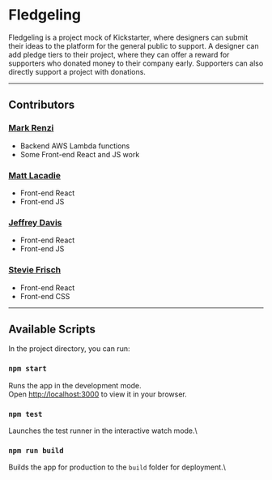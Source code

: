 # Fledgeling
Fledgeling is a project mock of Kickstarter, where designers can submit their ideas to the platform for the general public to support.
A designer can add pledge tiers to their project, where they can offer a reward for supporters who donated money to their company early.
Supporters can also directly support a project with donations. 

-----

## Contributors
### [Mark Renzi](https://github.com/Mark-Renzi)
- Backend AWS Lambda functions
- Some Front-end React and JS work
### [Matt Lacadie](https://github.com/mlacadie)
- Front-end React
- Front-end JS
### [Jeffrey Davis](https://github.com/jeffreyd1026)
- Front-end React
- Front-end JS
### [Stevie Frisch](https://github.com/StevieFrisch)
- Front-end React
- Front-end CSS

-----

##  Available Scripts

In the project directory, you can run:

### `npm start`

Runs the app in the development mode.\
Open [http://localhost:3000](http://localhost:3000) to view it in your browser.

### `npm test`

Launches the test runner in the interactive watch mode.\

### `npm run build`

Builds the app for production to the `build` folder for deployment.\
